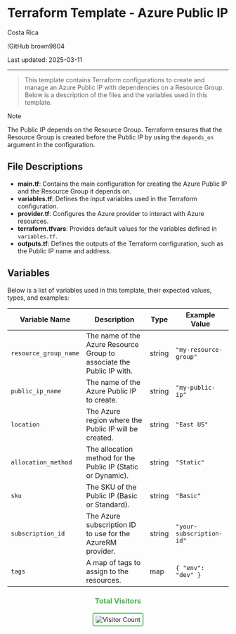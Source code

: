 # Terraform Template - Azure Public IP

Costa Rica

!GitHub
brown9804

Last updated: 2025-03-11

------------------------------------------

> This template contains Terraform configurations to create and manage an Azure Public IP with dependencies on a Resource Group. Below is a description of the files and the variables used in this template.

> [!NOTE]
> The Public IP depends on the Resource Group. Terraform ensures that the Resource Group is created before the Public IP by using the `depends_on` argument in the configuration.

## File Descriptions

- **main.tf**: Contains the main configuration for creating the Azure Public IP and the Resource Group it depends on.
- **variables.tf**: Defines the input variables used in the Terraform configuration.
- **provider.tf**: Configures the Azure provider to interact with Azure resources.
- **terraform.tfvars**: Provides default values for the variables defined in `variables.tf`.
- **outputs.tf**: Defines the outputs of the Terraform configuration, such as the Public IP name and address.

## Variables

Below is a list of variables used in this template, their expected values, types, and examples:

| Variable Name         | Description                                      | Type   | Example Value         |
|-----------------------|--------------------------------------------------|--------|-----------------------|
| `resource_group_name` | The name of the Azure Resource Group to associate the Public IP with. | string | `"my-resource-group"` |
| `public_ip_name`      | The name of the Azure Public IP to create.       | string | `"my-public-ip"`      |
| `location`            | The Azure region where the Public IP will be created. | string | `"East US"`           |
| `allocation_method`   | The allocation method for the Public IP (Static or Dynamic). | string | `"Static"`            |
| `sku`                 | The SKU of the Public IP (Basic or Standard).    | string | `"Basic"`             |
| `subscription_id`     | The Azure subscription ID to use for the AzureRM provider. | string | `"your-subscription-id"` |
| `tags`                | A map of tags to assign to the resources.        | map    | `{ "env": "dev" }`    |

<div align="center">
  <h3 style="color: #4CAF50;">Total Visitors</h3>
  <img src="https://profile-counter.glitch.me/brown9804/count.svg" alt="Visitor Count" style="border: 2px solid #4CAF50; border-radius: 5px; padding: 5px;"/>
</div>